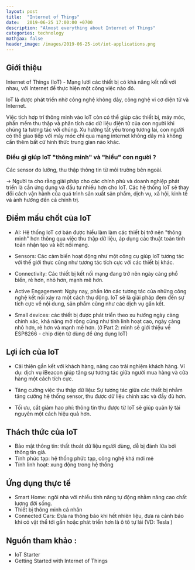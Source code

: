 ```yaml
---
layout: post
title:  "Internet of Things"
date:   2019-06-25 17:00:00 +0700
description: "Almost everything about Internet of Things"
categories: technology
mathjax: false
header_image: /images/2019-06-25-iot/iot-applications.png
---
```


## Giới thiệu 
Internet of Things (IoT) - Mạng lưới các thiết bị có khả năng kết nối với nhau, với Internet để thực hiện một công việc nào đó. 

IoT là được phát triển nhờ công nghệ không dây, công nghệ vi cơ điện tử và Internet. 

Việc tích hợp trí thông minh vào IoT còn có thể giúp các thiết bị, máy móc, phần mềm thu thập và phân tích các dữ liệu điện tử của con người khi chúng ta tương tác với chúng. Xu hướng tất yếu trong tương lai, con người có thể giao tiếp với máy móc chỉ qua mạng internet không dây mà không cần thêm bất cứ hình thức trung gian nào khác. 

### Điều gì giúp IoT "thông minh" và "hiểu" con người ? 

Các sensor đo lường, thu thập thông tin từ môi trường bên ngoài. 

-> Người ta cho rằng giải pháp cho các chính phủ và doanh nghiệp phát triển là cần ứng dụng và đầu tư nhiều hơn cho IoT. Các hệ thống IoT sẽ thay đổi cách vận hành của quá trình sản xuất sản phẩm, dịch vụ, xã hội, kinh tế và ảnh hướng đến cả chính trị. 

## Điểm mấu chốt của IoT 
- AI: Hệ thống IoT cơ bản được hiểu làm làm các thiết bị trở nên "thông minh" hơn thông qua việc thu thập dữ liệu, áp dụng các thuật toán tính toán nhận tạo và kết nối mạng. 

- Sensors: Các cảm biến hoạt động như một công cụ giúp IoT tương tác với thế giới thực cũng như tương tác tích cực với các thiết bị khác. 

- Connectivity: Các thiết bị kết nối mạng đang trở nên ngày càng phổ biến, rẻ hơn, nhỏ hơn, mạnh mẽ hơn. 

- Active Engagement: Ngày nay, phần lớn các tương tác của những công nghệ kết nối xảy ra một cách thụ động. IoT sẽ là giải pháp đem đến sự tích cực về nội dung, sản phẩm cũng như các dịch vụ gắn kết. 

- Small devices: các thiết bị được phát triển theo xu hướng ngày càng chính xác, khả năng mở rộng cũng như tính linh hoạt cao, ngày càng nhỏ hơn, rẻ hơn và mạnh mẽ hơn. (ở Part 2: mình sẽ giới thiệu về ESP8266 - chip điện tử dùng để ứng dụng IoT) 

## Lợi ích của IoT 

- Cải thiện gắn kết với khách hàng, nâng cao trải nghiệm khách hàng. Ví dụ: dịch vụ iBeacon giúp tăng sự tương tác giữa người mua hàng và cửa hàng một cách tích cực. 

- Tăng cường việc thu thập dữ liệu: Sự tương tác giữa các thiết bị nhằm tăng cường hệ thống sensor, thu được dữ liệu chính xác và đầy đủ hơn. 

- Tối ưu, cắt giảm hao phí: thông tin thu được từ IoT sẽ giúp quản lý tài nguyên một cách hiệu quả hơn. 

## Thách thức của IoT 
- Bảo mật thông tin: thất thoát dữ liệu người dùng, dễ bị đánh lừa bởi thông tin giả. 
- Tính phức tạp: hệ thống phức tạp, công nghệ khá mới mẻ 
- Tính linh hoạt: xung động trong hệ thống 

## Ứng dụng thực tế 
- Smart Home: ngôi nhà với nhiều tính năng tự động nhằm nâng cao chất lượng đời sống. 
- Thiết bị thông minh cá nhân 
- Connected Cars: Đưa ra thông báo khi hết nhiên liệu, đưa ra cảnh báo khi có vật thể tới gần hoặc phát triển hơn là ô tô tự lái (VD: Tesla ) 

## Nguồn tham khảo :
- IoT Starter 
- Getting Started with Internet of Things 